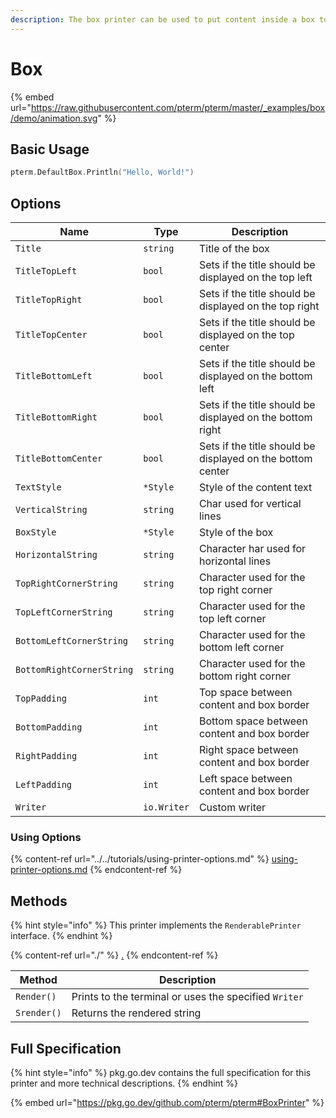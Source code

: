 ```yaml
---
description: The box printer can be used to put content inside a box to highlight it
---
```


# Box

{% embed url="https://raw.githubusercontent.com/pterm/pterm/master/_examples/box/demo/animation.svg" %}

## Basic Usage

```go
pterm.DefaultBox.Println("Hello, World!")
```

## Options

| Name                      | Type        | Description                                                |
| ------------------------- | ----------- | ---------------------------------------------------------- |
| `Title`                   | `string`    | Title of the box                                           |
| `TitleTopLeft`            | `bool`      | Sets if the title should be displayed on the top left      |
| `TitleTopRight`           | `bool`      | Sets if the title should be displayed on the top right     |
| `TitleTopCenter`          | `bool`      | Sets if the title should be displayed on the top center    |
| `TitleBottomLeft`         | `bool`      | Sets if the title should be displayed on the bottom left   |
| `TitleBottomRight`        | `bool`      | Sets if the title should be displayed on the bottom right  |
| `TitleBottomCenter`       | `bool`      | Sets if the title should be displayed on the bottom center |
| `TextStyle`               | `*Style`    | Style of the content text                                  |
| `VerticalString`          | `string`    | Char used for vertical lines                               |
| `BoxStyle`                | `*Style`    | Style of the box                                           |
| `HorizontalString`        | `string`    | Character har used for horizontal lines                    |
| `TopRightCornerString`    | `string`    | Character used for the top right corner                    |
| `TopLeftCornerString`     | `string`    | Character used for the top left corner                     |
| `BottomLeftCornerString`  | `string`    | Character used for the bottom left corner                  |
| `BottomRightCornerString` | `string`    | Character used for the bottom right corner                 |
| `TopPadding`              | `int`       | Top space between content and box border                   |
| `BottomPadding`           | `int`       | Bottom space between content and box border                |
| `RightPadding`            | `int`       | Right space between content and box border                 |
| `LeftPadding`             | `int`       | Left space between content and box border                  |
| `Writer`                  | `io.Writer` | Custom writer                                              |

### Using Options

{% content-ref url="../../tutorials/using-printer-options.md" %}
[using-printer-options.md](../../tutorials/using-printer-options.md)
{% endcontent-ref %}

## Methods

{% hint style="info" %}
This printer implements the `RenderablePrinter` interface.
{% endhint %}

{% content-ref url="./" %}
[.](./)
{% endcontent-ref %}

| Method      | Description                                           |
| ----------- | ----------------------------------------------------- |
| `Render()`  | Prints to the terminal or uses the specified `Writer` |
| `Srender()` | Returns the rendered string                           |

## Full Specification

{% hint style="info" %}
pkg.go.dev contains the full specification for this printer and more technical descriptions.
{% endhint %}

{% embed url="https://pkg.go.dev/github.com/pterm/pterm#BoxPrinter" %}
